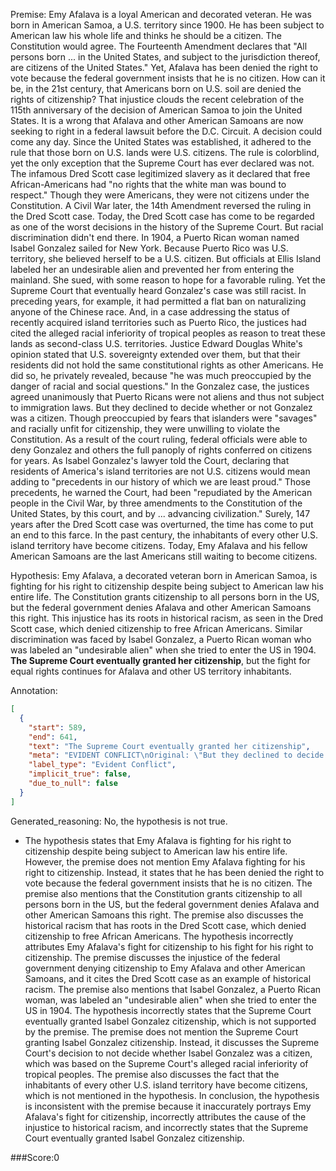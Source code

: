 
Premise:
Emy Afalava is a loyal American and decorated veteran.  He was born in American Samoa, a U.S. territory since 1900. He has been subject to American law his whole life and thinks he should be a citizen. The Constitution would agree.  The Fourteenth Amendment declares that "All persons born ... in the United States, and subject to the jurisdiction thereof, are citizens of the United States." Yet, Afalava has been denied the right to vote because the federal government insists that he is no citizen.  How can it be, in the 21st century, that Americans born on U.S. soil are denied the rights of citizenship? That injustice clouds the recent celebration of the 115th anniversary of the decision of American Samoa to join the United States.  It is a wrong that Afalava and other American Samoans are now seeking to right in a federal lawsuit before the D.C. Circuit. A decision could come any day. Since the United States was established, it adhered to the rule that those born on U.S. lands were U.S. citizens.  The rule is colorblind, yet the only exception that the Supreme Court has ever declared was not. The infamous Dred Scott case legitimized slavery as it declared that free African-Americans had "no rights that the white man was bound to respect."  Though they were Americans, they were not citizens under the Constitution. A Civil War later, the 14th Amendment reversed the ruling in the Dred Scott case. Today, the Dred Scott case has come to be regarded as one of the worst decisions in the history of the Supreme Court. But racial discrimination didn't end there. In 1904, a Puerto Rican woman named Isabel Gonzalez sailed for New York.  Because Puerto Rico was U.S. territory, she believed herself to be a U.S. citizen.  But officials at Ellis Island labeled her an undesirable alien and prevented her from entering the mainland.  She sued, with some reason to hope for a favorable ruling. Yet the Supreme Court that eventually heard Gonzalez's case was still racist.  In preceding years, for example, it had permitted a flat ban on naturalizing anyone of the Chinese race. And, in a case addressing the status of recently acquired island territories such as Puerto Rico, the justices had cited the alleged racial inferiority of tropical peoples as reason to treat these lands as second-class U.S. territories.  Justice Edward Douglas White's opinion stated that U.S. sovereignty extended over them, but that their residents did not hold the same constitutional rights as other Americans.  He did so, he privately revealed, because "he was much preoccupied by the danger of racial and social questions." In the Gonzalez case, the justices agreed unanimously that Puerto Ricans were not aliens and thus not subject to immigration laws.  But they declined to decide whether or not Gonzalez was a citizen.  Though preoccupied by fears that islanders were "savages" and racially unfit for citizenship, they were unwilling to violate the Constitution. As a result of the court ruling, federal officials were able to deny Gonzalez and others the full panoply of rights conferred on citizens for years. As Isabel Gonzalez's lawyer told the Court, declaring that residents of America's island territories are not U.S. citizens would mean adding to "precedents in our history of which we are least proud." Those precedents, he warned the Court, had been "repudiated by the American people in the Civil War, by three amendments to the Constitution of the United States, by this court, and by ... advancing civilization." Surely, 147 years after the Dred Scott case was overturned, the time has come to put an end to this farce. In the past century, the inhabitants of every other U.S. island territory have become citizens. Today, Emy Afalava and his fellow American Samoans are the last Americans still waiting to become citizens.


Hypothesis:
Emy Afalava, a decorated veteran born in American Samoa, is fighting for his right to citizenship despite being subject to American law his entire life. The Constitution grants citizenship to all persons born in the US, but the federal government denies Afalava and other American Samoans this right. This injustice has its roots in historical racism, as seen in the Dred Scott case, which denied citizenship to free African Americans. Similar discrimination was faced by Isabel Gonzalez, a Puerto Rican woman who was labeled an "undesirable alien" when she tried to enter the US in 1904. **The Supreme Court eventually granted her citizenship**, but the fight for equal rights continues for Afalava and other US territory inhabitants.

Annotation:
```json
[
  {
    "start": 589,
    "end": 641,
    "text": "The Supreme Court eventually granted her citizenship",
    "meta": "EVIDENT CONFLICT\nOriginal: \"But they declined to decide whether or not Gonzalez was a citizen.\"\nGenerative: \"The Supreme Court eventually granted her citizenship...\"",
    "label_type": "Evident Conflict",
    "implicit_true": false,
    "due_to_null": false
  }
]
```

Generated_reasoning:
No, the hypothesis is not true. 
- The hypothesis states that Emy Afalava is fighting for his right to citizenship despite being subject to American law his entire life. However, the premise does not mention Emy Afalava fighting for his right to citizenship. Instead, it states that he has been denied the right to vote because the federal government insists that he is no citizen. The premise also mentions that the Constitution grants citizenship to all persons born in the US, but the federal government denies Afalava and other American Samoans this right. The premise also discusses the historical racism that has roots in the Dred Scott case, which denied citizenship to free African Americans. The hypothesis incorrectly attributes Emy Afalava's fight for citizenship to his fight for his right to citizenship. The premise discusses the injustice of the federal government denying citizenship to Emy Afalava and other American Samoans, and it cites the Dred Scott case as an example of historical racism. The premise also mentions that Isabel Gonzalez, a Puerto Rican woman, was labeled an "undesirable alien" when she tried to enter the US in 1904. The hypothesis incorrectly states that the Supreme Court eventually granted Isabel Gonzalez citizenship, which is not supported by the premise. The premise does not mention the Supreme Court granting Isabel Gonzalez citizenship. Instead, it discusses the Supreme Court's decision to not decide whether Isabel Gonzalez was a citizen, which was based on the Supreme Court's alleged racial inferiority of tropical peoples. The premise also discusses the fact that the inhabitants of every other U.S. island territory have become citizens, which is not mentioned in the hypothesis. In conclusion, the hypothesis is inconsistent with the premise because it inaccurately portrays Emy Afalava's fight for citizenship, incorrectly attributes the cause of the injustice to historical racism, and incorrectly states that the Supreme Court eventually granted Isabel Gonzalez citizenship.

###Score:0
